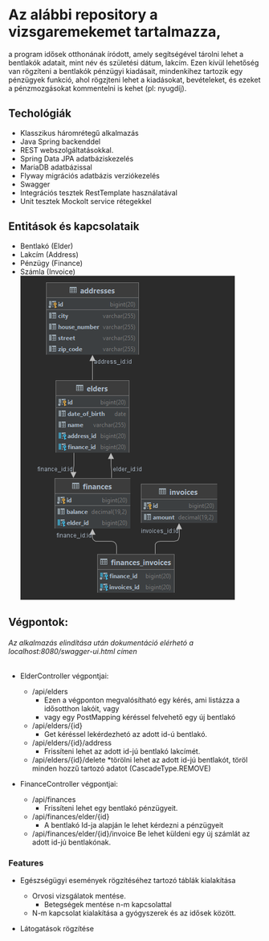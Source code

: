 # Az alábbi repository a vizsgaremekemet tartalmazza,

a program idősek otthonának íródott, amely segítségével tárolni lehet a bentlakók adatait, mint név és születési dátum,
lakcím. Ezen kívül lehetőség van rögzíteni a bentlakók pénzügyi kiadásait, mindenkihez tartozik egy pénzügyek funkció,
ahol rögzjteni lehet a kiadásokat, bevételeket, és ezeket a pénzmozgásokat kommentelni is kehet (pl: nyugdíj).

## Techológiák

* Klasszikus háromrétegű alkalmazás
* Java Spring backenddel
* REST webszolgáltatásokkal.
* Spring Data JPA adatbáziskezelés
* MariaDB adatbázissal
* Flyway migrációs adatbázis verziókezelés
* Swagger
* Integrációs tesztek RestTemplate használatával
* Unit tesztek Mockolt service rétegekkel

## Entitások és kapcsolataik

* Bentlakó (Elder)
* Lakcím (Address)
* Pénzügy (Finance)
* Számla (Invoice)
  ![img.png](img.png)

## Végpontok:

###### Az alkalmazás elindítása után dokumentáció elérhetó a localhost:8080/swagger-ui.html címen

* ElderController végpontjai:
    * /api/elders
        * Ezen a végponton megvalósítható egy kérés, ami listázza a idősotthon lakóit, vagy
        * vagy egy PostMapping kéréssel felvehető egy új bentlakó
    * /api/elders/{id}
        * Get kéréssel lekérdezhetó az adott id-ú bentlakó.
    * /api/elders/{id}/address
        * Frissíteni lehet az adott id-jú bentlakó lakcímét.
    * /api/elders/{id}/delete
      *törölni lehet az adott id-jú bentlakót, töröl minden hozzű tartozó adatot (CascadeType.REMOVE)

* FinanceController végpontjai:
  * /api/finances
    * Frissíteni lehet egy bentlakó pénzügyeit.
  * /api/finances/elder/{id}
    * A bentlakó Id-ja alapján le lehet kérdezni a pénzügyeit 
  * /api/finances/elder/{id}/invoice
    Be lehet küldeni egy új számlát az adott id-jú bentlakónak. 
  
### Features

* Egészségügyi események rögzítéséhez tartozó táblák kialakítása
    * Orvosi vizsgálatok mentése.
        * Betegségek mentése n-m kapcsolattal
    * N-m kapcsolat kialakítása a gyógyszerek és az idősek között.

* Látogatások rögzítése



